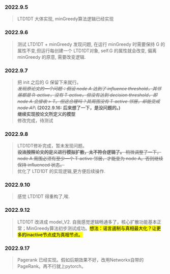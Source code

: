 ### 2022.9.5
> LTD1DT 大体实现, minGreedy算法逻辑已经实现

### 2022.9.6
> 测试 LTD1DT + minGreedy 发现问题, 在运行 minGreedy 时需要保持 G 的属性不变,但运行每创建一个 LTD1DT对象,
self.G 的属性就会改变, 偏离 minGreedy 的原意, 需要改变逻辑.

### 2022.9.7
> 把 init 之后的 G 保留下来就行。\
> ~~*发现原论文的一个问题：假设 node A 达到了 influence threshold，其邻居都是 R-active，没有 T-active。但没有达到 decision threshold，即 node A 会接收 > T。但这合理吗？其周围没有 T-active 邻居，却能变成 node A?*~~\ **(2022.9.16: 后来想了一下，是没问题的。)**\
> **继续实现按论文所定义的模型** \
修改完成，待测试

### 2022.9.8
> LTD1DT修补完成，暂未发现问题。\
> ~~**没法按照论文的定义进行模拟扩散，太不符合逻辑了。** 稍微调整了一下，node A 周围必须有至少一个 T-active 邻居，才能变为 node A。否则继续保持 influenced 状态。~~\
> 优化了 LTD1DT 的实现逻辑,更方便后续操作.

### 2022.9.10
> 感觉 LTD1DT 得重构了,唉.

### 2022.9.12
> LTD1DT 改进成 model_V2. 自我感觉逻辑畅通多了，核心扩散功能基本正常；MinGreedy算法初步测试成功。<mark>想法：谣言遏制与真相最大化？让更多的inactive节点成为真相节点。<mark>

### 2022.9.17
> Pagerank 已经实现。假如后期效果不好，改用Networkx自带的PageRank。再不行就上pytorch。